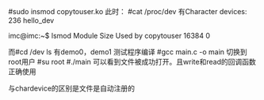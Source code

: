 #sudo insmod copytouser.ko 
此时：
#cat /proc/dev 
有Character devices:
236 hello_dev

imc@imc:~$ lsmod
Module                  Size  Used by
copytouser             16384  0

而#cd /dev
ls 
有demo0，demo1
测试程序编译
#gcc main.c -o main
切换到root用户
#su root
#./main
可以看到文件被成功打开。且write和read的回调函数正确使用

与chardevice的区别是文件是自动注册的
